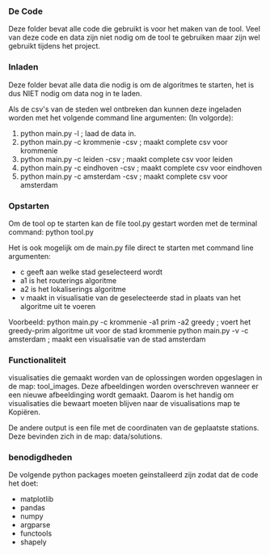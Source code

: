 ### De Code
Deze folder bevat alle code die gebruikt is voor het maken van de tool.
Veel van deze code en data zijn niet nodig om de tool te gebruiken maar zijn wel gebruikt tijdens het project.


### Inladen
Deze folder bevat alle data die nodig is om de algoritmes te starten, het is dus NIET nodig om data nog in te laden.

Als de csv's van de steden wel ontbreken dan kunnen deze ingeladen worden met het volgende command line argumenten:
(In volgorde):
1. python main.py -l ; laad de data in.
2. python main.py -c krommenie -csv ; maakt complete csv voor krommenie
3. python main.py -c leiden -csv ; maakt complete csv voor leiden
4. python main.py -c eindhoven -csv ; maakt complete csv voor eindhoven
5. python main.py -c amsterdam -csv ; maakt complete csv voor amsterdam


### Opstarten
Om de tool op te starten kan de file tool.py gestart worden met de terminal command: python tool.py

Het is ook mogelijk om de main.py file direct te starten met command line argumenten:
- c geeft aan welke stad geselecteerd wordt
- a1 is het routerings algoritme
- a2 is het lokaliserings algoritme
- v maakt in visualisatie van de geselecteerde stad in plaats van het algoritme uit te voeren

Voorbeeld:
python main.py -c krommenie -a1 prim -a2 greedy ; voert het greedy-prim algoritme uit voor de stad krommenie
python main.py -v -c amsterdam ; maakt een visualisatie van de stad amsterdam


### Functionaliteit
visualisaties die gemaakt worden van de oplossingen worden opgeslagen in de map: tool_images.
Deze afbeeldingen worden overschreven wanneer er een nieuwe afbeeldinging wordt gemaakt.
Daarom is het handig om visualisaties die bewaart moeten blijven naar de visualisations map te Kopiëren.

De andere output is een file met de coordinaten van de geplaatste stations.
Deze bevinden zich in de map: data/solutions.

### benodigdheden
De volgende python packages moeten geinstalleerd zijn zodat dat de code het doet:
- matplotlib
- pandas
- numpy
- argparse
- functools
- shapely
